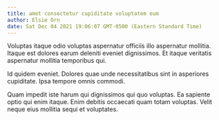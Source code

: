 ```yaml
---
title: amet consectetur cupiditate voluptatem eum
author: Elsie Orn
date: Sat Dec 04 2021 19:06:07 GMT-0500 (Eastern Standard Time)
---
```

Voluptas itaque odio voluptas aspernatur officiis illo aspernatur mollitia. Itaque est dolores earum deleniti eveniet dignissimos. Et itaque veritatis aspernatur mollitia temporibus qui.

 Id quidem eveniet. Dolores quae unde necessitatibus sint in asperiores cupiditate. Ipsa tempore omnis commodi.

 Quam impedit iste harum qui dignissimos qui quo voluptas. Ea sapiente optio qui enim itaque. Enim debitis occaecati quam totam voluptas. Velit neque eius mollitia sequi et voluptates.